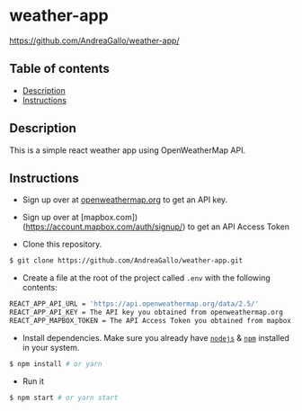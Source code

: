 # weather-app
https://github.com/AndreaGallo/weather-app/

## Table of contents
* [Description](#Description)
* [Instructions](#Instructions)

## Description
This is a simple react weather app using OpenWeatherMap API.

## Instructions

- Sign up over at [openweathermap.org](https://openweathermap.org/appid) to get an API key.

- Sign up over at [mapbox.com])(https://account.mapbox.com/auth/signup/) to get an API Access Token

- Clone this repository.
```bash
$ git clone https://github.com/AndreaGallo/weather-app.git
```

- Create a file at the root of the project called `.env` with the following contents:

```sh
REACT_APP_API_URL = 'https://api.openweathermap.org/data/2.5/'
REACT_APP_API_KEY = The API key you obtained from openweathermap.org
REACT_APP_MAPBOX_TOKEN = The API Access Token you obtained from mapbox.com
```

- Install dependencies. Make sure you already have [`nodejs`](https://nodejs.org/en/) & [`npm`](https://www.npmjs.com/) installed in your system.
```bash
$ npm install # or yarn
```

- Run it
```bash
$ npm start # or yarn start
```



 


